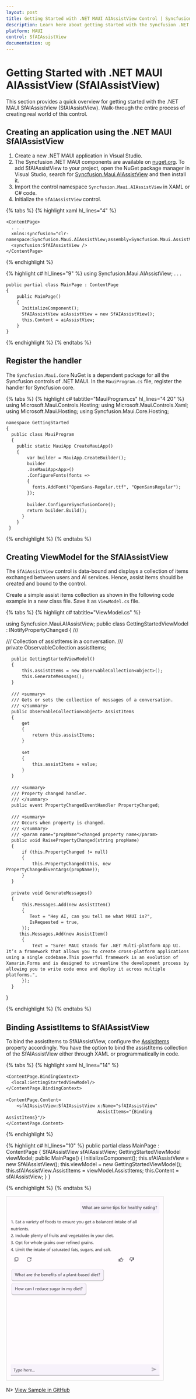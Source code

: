 ```yaml
---
layout: post
title: Getting Started with .NET MAUI AIAssistView Control | Syncfusion
description: Learn here about getting started with the Syncfusion .NET MAUI AIAssistView (SfAIAssistView) control, its elements and more.
platform: MAUI
control: SfAIAssistView
documentation: ug
---
```


# Getting Started with .NET MAUI AIAssistView (SfAIAssistView)

This section provides a quick overview for getting started with the .NET MAUI SfAIAssistView (SfAIAssistView). Walk-through the entire process of creating real world of this control.

## Creating an application using the .NET MAUI SfAIAssistView

 1. Create a new .NET MAUI application in Visual Studio.
 2. The Syncfusion .NET MAUI components are available on [nuget.org](https://www.nuget.org/). To add SfAIAssistView to your project, open the NuGet package manager in Visual Studio, search for [Syncfusion.Maui.AIAssistView]() and then install it.
 3. Import the control namespace `Syncfusion.Maui.AIAssistView` in XAML or C# code.
 4. Initialize the `SfAIAssistView` control.

{% tabs %}
{% highlight xaml hl_lines="4" %}

    <ContentPage> 
      . . .
      xmlns:syncfusion="clr-namespace:Syncfusion.Maui.AIAssistView;assembly=Syncfusion.Maui.AssistView">
      <syncfusion:SfAIAssistView />
    </ContentPage>

{% endhighlight %}

{% highlight c# hl_lines="9" %}
    using Syncfusion.Maui.AIAssistView;
    . . .

    public partial class MainPage : ContentPage
    {
        public MainPage()
        {
          InitializeComponent();
          SfAIAssistView aiAssistView = new SfAIAssistView();
          this.Content = aiAssistView;
        }
    }

{% endhighlight %}
{% endtabs %}

## Register the handler

The `Syncfusion.Maui.Core` NuGet is a dependent package for all the Syncfusion controls of .NET MAUI. In the `MauiProgram.cs` file, register the handler for Syncfusion core.

{% tabs %}
{% highlight c# tabtitle="MauiProgram.cs" hl_lines="4 20" %}
    using Microsoft.Maui.Controls.Hosting;
    using Microsoft.Maui.Controls.Xaml;
    using Microsoft.Maui.Hosting;
    using Syncfusion.Maui.Core.Hosting;

    namespace GettingStarted
    {
      public class MauiProgram 
      {
        public static MauiApp CreateMauiApp()
        {
            var builder = MauiApp.CreateBuilder();
            builder
            .UseMauiApp<App>()
            .ConfigureFonts(fonts =>
            {
              fonts.AddFont("OpenSans-Regular.ttf", "OpenSansRegular");
            });

            builder.ConfigureSyncfusionCore();
            return builder.Build();
          }
        }
     }

{% endhighlight %} 
{% endtabs %}

## Creating ViewModel for the SfAIAssistView

The `SfAiAssistView` control is data-bound and displays a collection of items exchanged between users and AI services. Hence, assist items should be created and bound to the control.

Create a simple assist items collection as shown in the following code example in a new class file. Save it as `ViewModel.cs` file.

{% tabs %}
{% highlight c# tabtitle="ViewModel.cs" %}

  using Syncfusion.Maui.AIAssistView;
  public class GettingStartedViewModel : INotifyPropertyChanged
  {
      /// <summary>
      /// Collection of assistItems in a conversation.
      /// </summary>
      private ObservableCollection<object> assistItems;


      public GettingStartedViewModel()
      {
          this.assistItems = new ObservableCollection<object>();
          this.GenerateMessages();
      }

      /// <summary>
      /// Gets or sets the collection of messages of a conversation.
      /// </summary>
      public ObservableCollection<object> AssistItems
      {
          get
          {
              return this.assistItems;
          }

          set
          {
              this.assistItems = value;
          }
      }

      /// <summary>
      /// Property changed handler.
      /// </summary>
      public event PropertyChangedEventHandler PropertyChanged;

      /// <summary>
      /// Occurs when property is changed.
      /// </summary>
      /// <param name="propName">changed property name</param>
      public void RaisePropertyChanged(string propName)
      {
          if (this.PropertyChanged != null)
          {
              this.PropertyChanged(this, new PropertyChangedEventArgs(propName));
          }
      }

      private void GenerateMessages()
      {
          this.Messages.Add(new AssistItem()
          {
             Text = "Hey AI, can you tell me what MAUI is?",
             IsRequested = true,
          });
         this.Messages.Add(new AssistItem()
          {
              Text = "Sure! MAUI stands for .NET Multi-platform App UI. It’s a framework that allows you to create cross-platform applications using a single codebase.This powerful framework is an evolution of Xamarin.Forms and is designed to streamline the development process by allowing you to write code once and deploy it across multiple platforms.",
          });
      }
   }

{% endhighlight %}
{% endtabs %}

## Binding AssistItems to SfAIAssistView

To bind the assistItems to SfAIAssistView, configure the [AssistItems]() property accordingly. You have the option to bind the assistItems collection of the SfAIAssistView either through XAML or programmatically in code.

{% tabs %} 
{% highlight xaml hl_lines="14" %}
<?xml version="1.0" encoding="utf-8" ?>
<ContentPage xmlns="http://schemas.microsoft.com/dotnet/2021/maui"
             xmlns:x="http://schemas.microsoft.com/winfx/2009/xaml"
             xmlns:sfAIAssistView="clr-namespace:Syncfusion.Maui.AIAssistView;assembly=Syncfusion.Maui.AIAssistView"
             xmlns:local="clr-namespace:GettingStarted.ViewModel"
             x:Class="GettingStarted.MainPage">

    <ContentPage.BindingContext>
      <local:GettingStartedViewModel/>
    </ContentPage.BindingContext>

    <ContentPage.Content>
        <sfAIAssistView:SfAIAssistView x:Name="sfAIAssistView"
                                       AssistItems="{Binding AssistItems}"/>
    </ContentPage.Content>	
</Content>

{% endhighlight %} 

{% highlight c# hl_lines="10" %} 
 public partial class MainPage : ContentPage 
 {
    SfAIAssistView sfAIAssistView; 
    GettingStartedViewModel viewModel; 
    public MainPage() 
    { 
        InitializeComponent(); 
        this.sfAIAssistView = new SfAIAssistView();
        this.viewModel = new GettingStartedViewModel(); 
        this.sfAIAssistView.AssistItems = viewModel.AssistItems; 
        this.Content = sfAIAssistView; 
     } 
  } 
    
{% endhighlight %} 
{% endtabs %}

![AIAssistView control in .NET MAUI platform](Images/maui-aiassistview-getting-started.png)


N> [View Sample in GitHub]()
